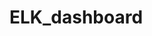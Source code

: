# ELK_dashboard

[](https://github.com/StevenHsu22/ELK_dashboard/blob/main/dashboard_presentation.png)

